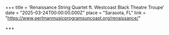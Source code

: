 +++
title = 'Renaissance String Quartet ft. Westcoast Black Theatre Troupe'
date = "2025-03-24T00:00:00.000Z"
place = "Sarasota, FL"
link = "https://www.perlmanmusicprogramsuncoast.org/renaissance/" 

+++
